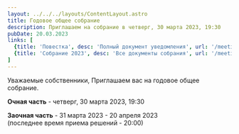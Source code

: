 ```yaml
---
layout: ../../../layouts/ContentLayout.astro
title: Годовое общее собрание
description: Приглашаем на собрание в четверг, 30 марта 2023, 19:30
pubDate: 20.03.2023
links: [
  {title: 'Повестка', desc: 'Полный документ уведомления', url: '/meetings/2023/notification'},
  {title: 'Собрание 2023', desc: 'Все документы собрания', url: '/meetings/2023'},
]
---
```


Уважаемые собственники,
Приглашаем вас на годовое общее собрание.

**Очная часть** - четверг, 30 марта 2023, 19:30

**Заочная часть** - 31 марта 2023 - 20 апреля 2023\
(последнее время приема решений - 20:00)
